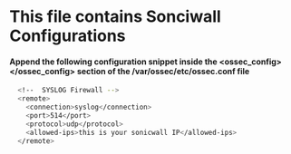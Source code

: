 # This file contains Sonciwall Configurations


#### Append the following configuration snippet inside the <ossec_config> </ossec_config> section of the /var/ossec/etc/ossec.conf file
``` bash
  <!--  SYSLOG Firewall -->
  <remote>
    <connection>syslog</connection>
    <port>514</port>
    <protocol>udp</protocol>
    <allowed-ips>this is your sonicwall IP</allowed-ips>
  </remote>
```

